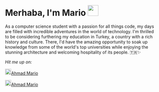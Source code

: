 # Merhaba, I'm Mario <img src="https://img.icons8.com/?size=100&id=32002&format=png&color=000000" width="35" height="35"></img>
As a computer science student with a passion for all things code, my days are filled with incredible adventures in the world of technology. I'm thrilled to be considering furthering my education in Turkey, a country with a rich history and culture. There, I'd have the amazing opportunity to soak up knowledge from some of the world's top universities while enjoying the stunning architecture and welcoming hospitality of its people. 🇹🇷✨

*Hit me up on:*

<img src="https://img.icons8.com/?size=100&id=13930&format=png&color=000000" width="20" height="20"></img><a href="https://www.linkedin.com/in/ahmadmario/">Ahmad Mario</a>

<img src="https://img.icons8.com/?size=100&id=63676&format=png&color=000000" width="20" height="20"></img><a href="https://www.pinterest.com/hamastihaazy">Ahmad Mario</a>
